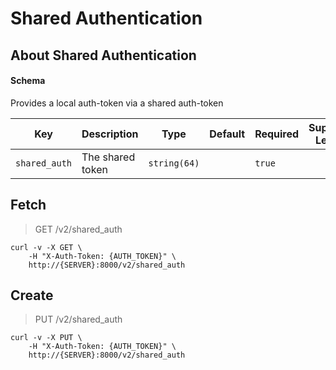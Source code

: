 # Shared Authentication

## About Shared Authentication

#### Schema

Provides a local auth-token via a shared auth-token



Key | Description | Type | Default | Required | Support Level
--- | ----------- | ---- | ------- | -------- | -------------
`shared_auth` | The shared token | `string(64)` |   | `true` |  



## Fetch

> GET /v2/shared_auth

```shell
curl -v -X GET \
    -H "X-Auth-Token: {AUTH_TOKEN}" \
    http://{SERVER}:8000/v2/shared_auth
```

## Create

> PUT /v2/shared_auth

```shell
curl -v -X PUT \
    -H "X-Auth-Token: {AUTH_TOKEN}" \
    http://{SERVER}:8000/v2/shared_auth
```

